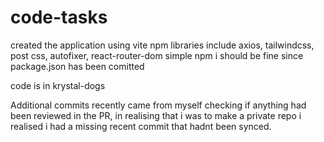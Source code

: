 # code-tasks
created the application using vite 
npm libraries include axios, tailwindcss, post css, autofixer, react-router-dom
simple npm i should be fine since package.json has been comitted

code is in krystal-dogs

Additional commits recently came from myself checking if anything had been reviewed in the PR, in realising that i was to make a private repo i realised i had a missing recent commit that hadnt been synced.
